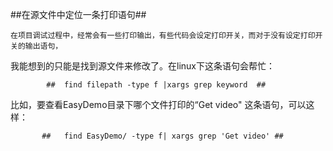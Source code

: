  ##在源文件中定位一条打印语句##
 
    在项目调试过程中，经常会有一些打印输出，有些代码会设定打印开关，而对于没有设定打印开关的输出语句，
我能想到的只能是找到源文件来修改了。在linux下这条语句会帮忙：

            ##  find filepath -type f |xargs grep keyword  ##
  
  比如，要查看EasyDemo目录下哪个文件打印的“Get video" 这条语句，可以这样：
  
           ##   find EasyDemo/ -type f| xargs grep 'Get video' ##
